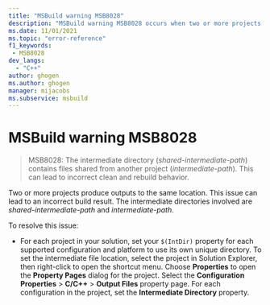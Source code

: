 ```yaml
---
title: "MSBuild warning MSB8028"
description: "MSBuild warning MSB8028 occurs when two or more projects share outputs in the same intermediate directories."
ms.date: 11/01/2021
ms.topic: "error-reference"
f1_keywords:
 - MSB8028
dev_langs:
  - "C++"
author: ghogen
ms.author: ghogen
manager: mijacobs
ms.subservice: msbuild
---
```

# MSBuild warning MSB8028

> MSB8028: The intermediate directory (*shared-intermediate-path*) contains files shared from another project (*intermediate-path*). This can lead to incorrect clean and rebuild behavior.

Two or more projects produce outputs to the same location. This issue can lead to an incorrect build result. The intermediate directories involved are *shared-intermediate-path* and *intermediate-path*.

To resolve this issue:

- For each project in your solution, set your `$(IntDir)` property for each supported configuration and platform to use its own unique directory. To set the intermediate file location, select the project in Solution Explorer, then right-click to open the shortcut menu. Choose **Properties** to open the **Property Pages** dialog for the project. Select the **Configuration Properties** > **C/C++** > **Output Files** property page. For each configuration in the project, set the **Intermediate Directory** property.
